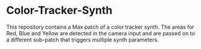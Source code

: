 # Color-Tracker-Synth
This repository contains a Max patch of a color tracker synth. The areas for Red, Blue and Yellow are detected in the camera input and are passed on to a different sub-patch that triggers multiple synth parameters.

